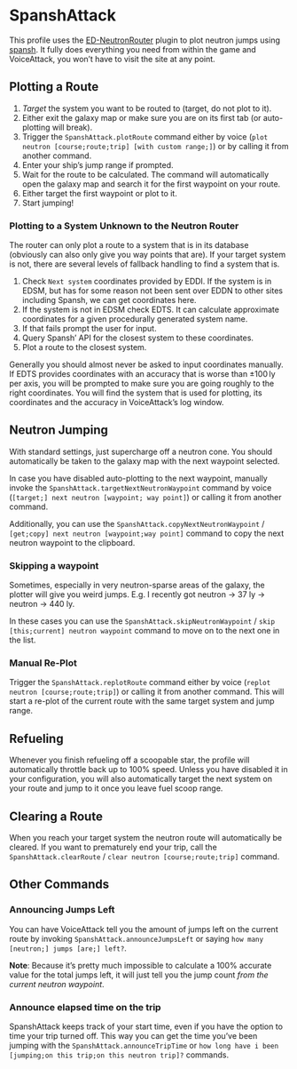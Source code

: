 # SpanshAttack

This profile uses the 
[ED-NeutronRouter](https://github.com/sc-pulgan/ED-NeutronRouter) plugin to plot 
neutron jumps using [spansh](https://spansh.co.uk/plotter). It fully does 
everything you need from within the game and VoiceAttack, you won’t have to 
visit the site at any point.

## Plotting a Route

1. _Target_ the system you want to be routed to (target, do not plot to it).
1. Either exit the galaxy map or make sure you are on its first tab (or 
   auto-plotting will break).
1. Trigger the `SpanshAttack.plotRoute` command either by voice
   (`plot neutron [course;route;trip] [with custom range;]`) or by
   calling it from another command.
1. Enter your ship’s jump range if prompted.
1. Wait for the route to be calculated. The command will automatically open the 
   galaxy map and search it for the first waypoint on your route.
1. Either target the first waypoint or plot to it.
1. Start jumping!

### Plotting to a System Unknown to the Neutron Router

The router can only plot a route to a system that is in its database (obviously 
can also only give you way points that are). If your target system is not, there 
are several levels of fallback handling to find a system that is.

1. Check `Next system` coordinates provided by EDDI. If the system is in EDSM, 
   but has for some reason not been sent over EDDN to other sites including 
   Spansh, we can get coordinates here.
1. If the system is not in EDSM check EDTS. It can calculate approximate 
   coordinates for a given procedurally generated system name.
1. If that fails prompt the user for input.
1. Query Spansh’ API for the closest system to these coordinates.
1. Plot a route to the closest system.

Generally you should almost never be asked to input coordinates manually. If 
EDTS provides coordinates with an accuracy that is worse than ±100 ly per axis, 
you will be prompted to make sure you are going roughly to the right 
coordinates.  You will find the system that is used for plotting, its 
coordinates and the accuracy in VoiceAttack’s log window.

## Neutron Jumping

With standard settings, just supercharge off a neutron cone. You should 
automatically be taken to the galaxy map with the next waypoint selected.

In case you have disabled auto-plotting to the next waypoint, manually invoke 
the `SpanshAttack.targetNextNeutronWaypoint` command by voice
(`[target;] next neutron [waypoint; way point]`) or calling it from
another command.

Additionally, you can use the `SpanshAttack.copyNextNeutronWaypoint` 
/ `[get;copy] next neutron [waypoint;way point]` command to copy the next 
neutron waypoint to the clipboard.

### Skipping a waypoint

Sometimes, especially in very neutron-sparse areas of the galaxy, the plotter
will give you weird jumps. E.g. I recently got neutron → 37 ly → neutron → 440
ly.

In these cases you can use the `SpanshAttack.skipNeutronWaypoint` / `skip
[this;current] neutron waypoint` command to move on to the next one in the
list.

### Manual Re-Plot

Trigger the `SpanshAttack.replotRoute` command either by voice
(`replot neutron [course;route;trip]`) or calling it from another command.
This will start a re-plot of the current route with the same target system and
jump range.

## Refueling

Whenever you finish refueling off a scoopable star, the profile will
automatically throttle back up to 100% speed. Unless you have disabled it in
your configuration, you will also automatically target the next system on your
route and jump to it once you leave fuel scoop range.

## Clearing a Route

When you reach your target system the neutron route will automatically be
cleared. If you want to prematurely end your trip, call the
`SpanshAttack.clearRoute` / `clear neutron [course;route;trip]` command.

## Other Commands

### Announcing Jumps Left ###

You can have VoiceAttack tell you the amount of jumps left on the current route 
by invoking `SpanshAttack.announceJumpsLeft` or saying
`how many [neutron;] jumps [are;] left?`.

**Note**: Because it’s pretty much impossible to calculate a 100% accurate value 
for the total jumps left, it will just tell you the jump count _from the current 
neutron waypoint_.

### Announce elapsed time on the trip ###

SpanshAttack keeps track of your start time, even if you have the option to time 
your trip turned off. This way you can get the time you’ve been jumping with the 
`SpanshAttack.announceTripTime` or
`how long have i been [jumping;on this trip;on this neutron trip]?` commands. 
